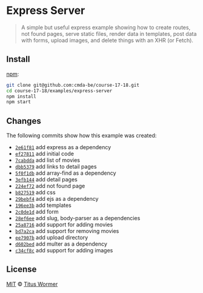 # Express Server

> A simple but useful express example showing how to create routes, not found
> pages, serve static files, render data in templates, post data with forms,
> upload images, and delete things with an XHR (or Fetch).

## Install

[npm][]:

```bash
git clone git@github.com:cmda-be/course-17-18.git
cd course-17-18/examples/express-server
npm install
npm start
```

## Changes

The following commits show how this example was created:

*   [`2e61f81`](https://github.com/cmda-be/course-17-18/commit/2e61f81)
    add express as a dependency
*   [`ef27811`](https://github.com/cmda-be/course-17-18/commit/ef27811)
    add initial code
*   [`7cabdda`](https://github.com/cmda-be/course-17-18/commit/7cabdda)
    add list of movies
*   [`dbb5379`](https://github.com/cmda-be/course-17-18/commit/dbb5379)
    add links to detail pages
*   [`5f0f1db`](https://github.com/cmda-be/course-17-18/commit/5f0f1db)
    add array-find as a dependency
*   [`3efb144`](https://github.com/cmda-be/course-17-18/commit/3efb144)
    add detail pages
*   [`224ef72`](https://github.com/cmda-be/course-17-18/commit/224ef72)
    add not found page
*   [`b827519`](https://github.com/cmda-be/course-17-18/commit/b827519)
    add css
*   [`29bebf4`](https://github.com/cmda-be/course-17-18/commit/29bebf4)
    add ejs as a dependency
*   [`196ee3b`](https://github.com/cmda-be/course-17-18/commit/196ee3b)
    add templates
*   [`2c0de1d`](https://github.com/cmda-be/course-17-18/commit/2c0de1d)
    add form
*   [`28ef6ee`](https://github.com/cmda-be/course-17-18/commit/28ef6ee)
    add slug, body-parser as a dependencies
*   [`25a8716`](https://github.com/cmda-be/course-17-18/commit/25a8716)
    add support for adding movies
*   [`bd7a2ca`](https://github.com/cmda-be/course-17-18/commit/bd7a2ca)
    add support for removing movies
*   [`ee7907b`](https://github.com/cmda-be/course-17-18/commit/ee7907b)
    add upload directory
*   [`d602bed`](https://github.com/cmda-be/course-17-18/commit/d602bed)
    add multer as a dependency
*   [`c34cf8c`](https://github.com/cmda-be/course-17-18/commit/c34cf8c)
    add support for adding images

## License

[MIT][] © [Titus Wormer][author]

[npm]: https://docs.npmjs.com/cli/install

[mit]: ../../license

[author]: http://wooorm.com
